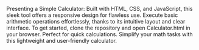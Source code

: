 Presenting a Simple Calculator: Built with HTML, CSS, and JavaScript, this sleek tool offers a responsive design for flawless use. Execute basic arithmetic operations effortlessly, thanks to its intuitive layout and clear interface. To get started, clone the repository and open Calculator.html in your browser. Perfect for quick calculations. Simplify your math tasks with this lightweight and user-friendly calculator.
